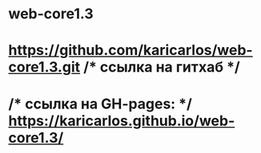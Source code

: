 # web-core1.3
# https://github.com/karicarlos/web-core1.3.git /* ссылка на гитхаб */
# /* cсылка на GH-pages: */ https://karicarlos.github.io/web-core1.3/ 